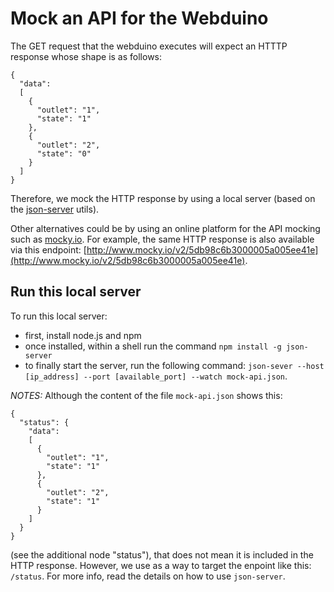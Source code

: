 # Mock an API for the Webduino

The GET request that the webduino executes will expect an HTTTP response whose shape is as follows:

```
{
  "data":
  [
    {
      "outlet": "1",
      "state": "1"
    },
    {
      "outlet": "2",
      "state": "0"
    }
  ]
}
```
Therefore, we mock the HTTP response by using a local server (based on the [json-server](https://github.com/typicode/json-server) utils).

Other alternatives could be by using an online platform for the API mocking such as [mocky.io](http://www.mocky.io). For example, the same HTTP response is also available via this endpoint: [http://www.mocky.io/v2/5db98c6b3000005a005ee41e](http://www.mocky.io/v2/5db98c6b3000005a005ee41e).

## Run this local server
To run this local server:
* first, install node.js and npm
* once installed, within a shell run the command `npm install -g json-server`
* to finally start the server, run the following command: `json-sever --host [ip_address] --port [available_port] --watch mock-api.json`.

*NOTES:* Although the content of the file `mock-api.json` shows this:
```
{
  "status": {
    "data":
    [
      {
        "outlet": "1",
        "state": "1"
      },
      {
        "outlet": "2",
        "state": "1"
      }
    ]
  }
}
```
(see the additional node "status"), that does not mean it is included in the HTTP response. However, we use as a way to target the enpoint like this: `/status`. For more info, read the details on how to use `json-server`.
